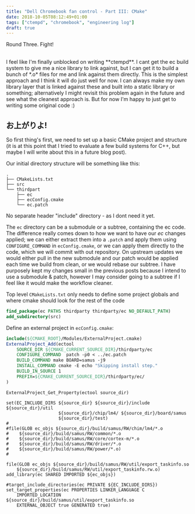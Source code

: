```yaml
---
title: "Dell Chromebook fan control - Part III: CMake"
date: 2018-10-05T08:12:49+01:00
tags: ["ctempd", "chromebook", "engineering log"]
draft: true
---
```


Round Three. Fight!

<br/>
I feel like I'm finally unblocked on writing **ctempd**. I cant get the ec build system to give me a nice library to link against, but I can get it to build a bunch of *.o* files for me and link against them directly. This is the simplest approach and I think it will do just well for now. I can always make my own library layer that is linked against these and built into a static library or something; alternatively I might revisit this problem again in the future and see what the cleanest approach is. But for now I'm happy to just get to writing some original code :)

## お上がりよ!

So first thing's first, we need to set up a basic CMake project and structure (it is at this point that I tried to evaluate a few build systems for C++, but maybe I will write about this in a future blog post).

Our initial directory structure will be something like this:  
```
.
├── CMakeLists.txt
├── src
└── thirdpart
    ├── ec
    ├── ecConfig.cmake
    └── ec.patch
```  
No separate header "include" directory - as I dont need it yet.  

The `ec` directory can be a submodule or a subtree, containing the ec code. The difference really comes down to how we want to have our *ec* changes applied; we can either extract them into a `.patch` and apply them using `CONFIGURE_COMMAND` in `ecConfig.cmake`, or we can apply them directly to the code, which we will commit with out repository. On upstream updates we would either pull in the new submodule and our patch would be applied each time we build from clean, or we would rebase our subtree. I have purposely kept my changes small in the previous posts because I intend to use a submodule & patch, however I may consider going to a subtree if I feel like it would make the workflow cleaner.

Top level `CMakeLists.txt` only needs to define some project globals and where cmake should look for the rest of the code
```cmake
find_package(ec PATHS thirdparty thirdparty/ec NO_DEFAULT_PATH)
add_subdirectory(src)
```  

Define an external project in `ecConfig.cmake`:  
```cmake
include(${CMAKE_ROOT}/Modules/ExternalProject.cmake)
ExternalProject_Add(ectool
    SOURCE_DIR ${CMAKE_CURRENT_SOURCE_DIR}/thirdparty/ec
    CONFIGURE_COMMAND  patch -p0 < ../ec.patch
    BUILD_COMMAND make BOARD=samus -j9
    INSTALL_COMMAND cmake -E echo "Skipping install step."
    BUILD_IN_SOURCE 1
    PREFIX=${CMAKE_CURRENT_SOURCE_DIR}/thirdparty/ec/
)
```



```
ExternalProject_Get_Property(ectool source_dir)

set(EC_INCLUDE_DIRS ${source_dir} ${source_dir}/include ${source_dir}/util
                    ${source_dir}/chip/lm4/ ${source_dir}/board/samus
                    ${source_dir}/test)
#
#file(GLOB ec_objs ${source_dir}/build/samus/RW/chim/lm4/*.o 
#    ${source_dir}/build/samus/RW/common/*.o
#    ${source_dir}/build/samus/RW/core/cortex-m/*.o
#    ${source_dir}/build/samus/RW/driver/*.o
#    ${source_dir}/build/samus/RW/power/*.o) 
#

file(GLOB ec_objs ${source_dir}/build/samus/RW/util/export_taskinfo.so
    ${source_dir}/build/samus/RW/util/export_taskinfo.rw.o)
add_library(ec SHARED IMPORTED ${ec_objs})

#target_include_directories(ec PRIVATE ${EC_INCLUDE_DIRS})
set_target_properties(ec PROPERTIES LINKER_LANGUAGE C 
    IMPORTED_LOCATION ${source_dir}/build/samus/util/export_taskinfo.so
    EXTERNAL_OBJECT true GENERATED true)
```
